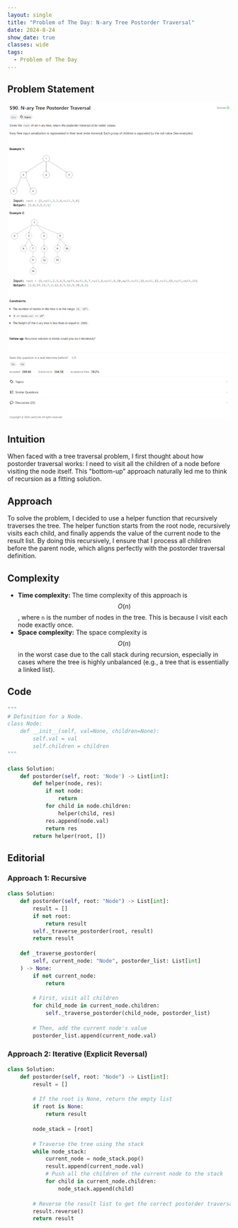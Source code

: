 ```yaml
---
layout: single
title: "Problem of The Day: N-ary Tree Postorder Traversal"
date: 2024-8-24
show_date: true
classes: wide
tags:
  - Problem of The Day
---
```


## Problem Statement

![problem](/assets/images/2024-08-25_18-37-16-problem-590.png)

## Intuition

When faced with a tree traversal problem, I first thought about how postorder traversal works: I need to visit all the children of a node before visiting the node itself. This "bottom-up" approach naturally led me to think of recursion as a fitting solution.

## Approach

To solve the problem, I decided to use a helper function that recursively traverses the tree. The helper function starts from the root node, recursively visits each child, and finally appends the value of the current node to the result list. By doing this recursively, I ensure that I process all children before the parent node, which aligns perfectly with the postorder traversal definition.

## Complexity

- **Time complexity:** The time complexity of this approach is $$O(n)$$, where `n` is the number of nodes in the tree. This is because I visit each node exactly once.
- **Space complexity:** The space complexity is $$O(n)$$ in the worst case due to the call stack during recursion, especially in cases where the tree is highly unbalanced (e.g., a tree that is essentially a linked list).

## Code

```python
"""
# Definition for a Node.
class Node:
    def __init__(self, val=None, children=None):
        self.val = val
        self.children = children
"""

class Solution:
    def postorder(self, root: 'Node') -> List[int]:
        def helper(node, res):
            if not node:
                return
            for child in node.children:
                helper(child, res)
            res.append(node.val)
            return res
        return helper(root, [])
```

## Editorial

### Approach 1: Recursive

```python
class Solution:
    def postorder(self, root: "Node") -> List[int]:
        result = []
        if not root:
            return result
        self._traverse_postorder(root, result)
        return result

    def _traverse_postorder(
        self, current_node: "Node", postorder_list: List[int]
    ) -> None:
        if not current_node:
            return

        # First, visit all children
        for child_node in current_node.children:
            self._traverse_postorder(child_node, postorder_list)

        # Then, add the current node's value
        postorder_list.append(current_node.val)
```

### Approach 2: Iterative (Explicit Reversal)

```python
class Solution:
    def postorder(self, root: "Node") -> List[int]:
        result = []

        # If the root is None, return the empty list
        if root is None:
            return result

        node_stack = [root]

        # Traverse the tree using the stack
        while node_stack:
            current_node = node_stack.pop()
            result.append(current_node.val)
            # Push all the children of the current node to the stack
            for child in current_node.children:
                node_stack.append(child)

        # Reverse the result list to get the correct postorder traversal
        result.reverse()
        return result
```
